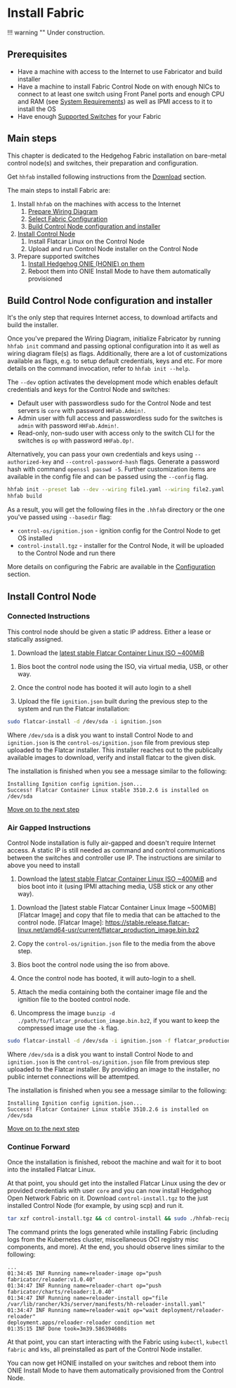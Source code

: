 # Install Fabric

!!! warning ""
    Under construction.

## Prerequisites

* Have a machine with access to the Internet to use Fabricator and build installer
* Have a machine to install Fabric Control Node on with enough NICs to connect to at least one switch using Front Panel
  ports and enough CPU and RAM (see [System Requirements](./requirements.md)) as well as IPMI access to it to install
  the OS
* Have enough [Supported Switches](./supported-devices.md) for your Fabric

## Main steps

This chapter is dedicated to the Hedgehog Fabric installation on bare-metal control node(s) and switches, their
preparation and configuration.

Get `hhfab` installed following instructions from the [Download](../getting-started/download.md) section.

The main steps to install Fabric are:

1. Install `hhfab` on the machines with access to the Internet
    1. [Prepare Wiring Diagram](./build-wiring.md)
    1. [Select Fabric Configuration](./config.md)
    1. [Build Control Node configuration and installer](#build-control-node-configuration-and-installer)
1. [Install Control Node](#install-control-node)
    1. Install Flatcar Linux on the Control Node
    1. Upload and run Control Node installer on the Control Node
1. Prepare supported switches
    1. [Install Hedgehog ONIE (HONIE) on them](./onie-update.md)
    1. Reboot them into ONIE Install Mode to have them automatically provisioned

## Build Control Node configuration and installer

It's the only step that requires Internet access, to download artifacts and build the installer.

Once you've prepared the Wiring Diagram, initialize Fabricator by running `hhfab init` command and passing optional
configuration into it as well as wiring diagram file(s) as flags. Additionally, there are a lot of customizations
available as flags, e.g. to setup default credentials, keys and etc. For more details on the command invocation,
refer to `hhfab init --help`.

The `--dev` option activates the development mode which enables default credentials and keys for the Control
Node and switches:

* Default user with passwordless sudo for the Control Node and test servers is `core` with password `HHFab.Admin!`.
* Admin user with full access and passwordless sudo for the switches is `admin` with password `HHFab.Admin!`.
* Read-only, non-sudo user with access only to the switch CLI for the switches is `op` with password `HHFab.Op!`.

Alternatively, you can pass your own credentials and keys using `--authorized-key` and `--control-password-hash` flags.
Generate a password hash with command `openssl passwd -5`. Further customization items are available in the config
file and can be passed using the `--config` flag.

```bash
hhfab init --preset lab --dev --wiring file1.yaml --wiring file2.yaml
hhfab build
```

As a result, you will get the following files in the `.hhfab` directory or the one you've passed using `--basedir` flag:

* `control-os/ignition.json` - ignition config for the Control Node to get OS installed
* `control-install.tgz` - installer for the Control Node, it will be uploaded to the Control Node and run there

More details on configuring the Fabric are available in the [Configuration](./config.md) section.

## Install Control Node

### Connected Instructions
This control node should be given a static IP address. Either a lease or statically assigned. 

1. Download the [latest stable Flatcar Container Linux ISO ~400MiB][Flatcar ISO]

[Flatcar ISO]: https://stable.release.flatcar-linux.net/amd64-usr/current/flatcar_production_iso_image.iso

1. Bios boot the control node using the ISO, via virtual media, USB, or other way.

1. Once the control node has booted it will auto login to a shell

1. Upload the file `ignition.json` built during the previous step to the
system and run the Flatcar installation:

```bash
sudo flatcar-install -d /dev/sda -i ignition.json
```

Where `/dev/sda` is a disk you want to install Control Node to and `ignition.json` is the `control-os/ignition.json`
file from previous step uploaded to the Flatcar installer. This installer reaches out to the publically available images to download, verify and install flatcar to the given disk.

The installation is finished when you see a message similar to the following:

```shell
Installing Ignition config ignition.json...
Success! Flatcar Container Linux stable 3510.2.6 is installed on /dev/sda
```

[Move on to the next step](#continue-forward)

### Air Gapped Instructions
Control Node installation is fully air-gapped and doesn't require Internet access. A static IP is still needed as command and control communications between the switches and controller use IP. The instructions are similar to above you need to install 

1. Download the [latest stable Flatcar Container Linux ISO ~400MiB][Flatcar ISO] and bios boot into it (using IPMI attaching media, USB
stick or any other way).

[Flatcar ISO]: https://stable.release.flatcar-linux.net/amd64-usr/current/flatcar_production_iso_image.iso

1. Download the [latest stable Flatcar Container Linux Image ~500MiB][Flatcar Image] and copy that file to media that can be attached to the control node.
[Flatcar Image]: https://stable.release.flatcar-linux.net/amd64-usr/current/flatcar_production_image.bin.bz2

1. Copy the `control-os/ignition.json` file to the media from the above step.

1. Bios boot the control node using the iso from above.

1. Once the control node has booted, it will auto-login to a shell.

1. Attach the media containing both the container image file and the ignition file to the booted control node.

1. Uncompress the image `bunzip -d ./path/to/flatcar_production_image.bin.bz2`, if you want to keep the compressed image use the `-k` flag.

```bash
sudo flatcar-install -d /dev/sda -i ignition.json -f flatcar_production_image.bin
```

Where `/dev/sda` is a disk you want to install Control Node to and `ignition.json` is the `control-os/ignition.json`
file from previous step uploaded to the Flatcar installer. By providing an image to the installer, no public internet connections will be attemtped.

The installation is finished when you see a message similar to the following:

```shell
Installing Ignition config ignition.json...
Success! Flatcar Container Linux stable 3510.2.6 is installed on /dev/sda
```
[Move on to the next step](#continue-forward)

### Continue Forward

Once the installation is finished, reboot the machine and wait for it to boot into the installed Flatcar Linux.

At that point, you should get into the installed Flatcar Linux using the dev or provided credentials with user `core`
and you can now install Hedgehog Open Network Fabric on it. Download `control-install.tgz` to the just installed Control
Node (for example, by using scp) and run it.

```bash
tar xzf control-install.tgz && cd control-install && sudo ./hhfab-recipe run
```

The command prints the logs generated while installing Fabric (including logs from the Kubernetes cluster, miscellaneous
OCI registry misc components, and more). At the end, you should observe lines similar to the following:

```
...
01:34:45 INF Running name=reloader-image op="push fabricator/reloader:v1.0.40"
01:34:47 INF Running name=reloader-chart op="push fabricator/charts/reloader:1.0.40"
01:34:47 INF Running name=reloader-install op="file /var/lib/rancher/k3s/server/manifests/hh-reloader-install.yaml"
01:34:47 INF Running name=reloader-wait op="wait deployment/reloader-reloader"
deployment.apps/reloader-reloader condition met
01:35:15 INF Done took=3m39.586394608s
```

At that point, you can start interacting with the Fabric using `kubectl`, `kubectl fabric` and `k9s`, all preinstalled
as part of the Control Node installer.

You can now get HONIE installed on your switches and reboot them into ONIE Install Mode to have them automatically
provisioned from the Control Node.
